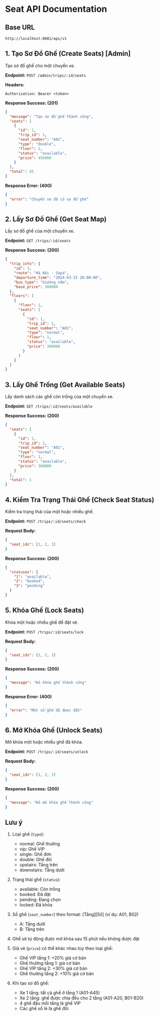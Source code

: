 # Seat API Documentation

## Base URL

```
http://localhost:8081/api/v1
```

## 1. Tạo Sơ Đồ Ghế (Create Seats) [Admin]

Tạo sơ đồ ghế cho một chuyến xe.

**Endpoint:** `POST /admin/trips/:id/seats`

**Headers:**

```
Authorization: Bearer <token>
```

**Response Success: (201)**

```json
{
  "message": "Tạo sơ đồ ghế thành công",
  "seats": [
    {
      "id": 1,
      "trip_id": 1,
      "seat_number": "A01",
      "type": "double",
      "floor": 1,
      "status": "available",
      "price": 456000
    }
  ],
  "total": 45
}
```

**Response Error: (400)**

```json
{
  "error": "Chuyến xe đã có sơ đồ ghế"
}
```

## 2. Lấy Sơ Đồ Ghế (Get Seat Map)

Lấy sơ đồ ghế của một chuyến xe.

**Endpoint:** `GET /trips/:id/seats`

**Response Success: (200)**

```json
{
  "trip_info": {
    "id": 1,
    "route": "Hà Nội - Sapa",
    "departure_time": "2024-03-15 20:00:00",
    "bus_type": "Giường nằm",
    "base_price": 380000
  },
  "floors": [
    {
      "floor": 1,
      "seats": [
        {
          "id": 1,
          "trip_id": 1,
          "seat_number": "A01",
          "type": "normal",
          "floor": 1,
          "status": "available",
          "price": 380000
        }
      ]
    }
  ]
}
```

## 3. Lấy Ghế Trống (Get Available Seats)

Lấy danh sách các ghế còn trống của một chuyến xe.

**Endpoint:** `GET /trips/:id/seats/available`

**Response Success: (200)**

```json
{
  "seats": [
    {
      "id": 1,
      "trip_id": 1,
      "seat_number": "A01",
      "type": "normal",
      "floor": 1,
      "status": "available",
      "price": 380000
    }
  ],
  "total": 1
}
```

## 4. Kiểm Tra Trạng Thái Ghế (Check Seat Status)

Kiểm tra trạng thái của một hoặc nhiều ghế.

**Endpoint:** `POST /trips/:id/seats/check`

**Request Body:**

```json
{
  "seat_ids": [1, 2, 3]
}
```

**Response Success: (200)**

```json
{
  "statuses": {
    "1": "available",
    "2": "booked",
    "3": "pending"
  }
}
```

## 5. Khóa Ghế (Lock Seats)

Khóa một hoặc nhiều ghế để đặt vé.

**Endpoint:** `POST /trips/:id/seats/lock`

**Request Body:**

```json
{
  "seat_ids": [1, 2, 3]
}
```

**Response Success: (200)**

```json
{
  "message": "Đã khóa ghế thành công"
}
```

**Response Error: (400)**

```json
{
  "error": "Một số ghế đã được đặt"
}
```

## 6. Mở Khóa Ghế (Unlock Seats)

Mở khóa một hoặc nhiều ghế đã khóa.

**Endpoint:** `POST /trips/:id/seats/unlock`

**Request Body:**

```json
{
  "seat_ids": [1, 2, 3]
}
```

**Response Success: (200)**

```json
{
  "message": "Đã mở khóa ghế thành công"
}
```

## Lưu ý

1. Loại ghế (`type`):

   - normal: Ghế thường
   - vip: Ghế VIP
   - single: Ghế đơn
   - double: Ghế đôi
   - upstairs: Tầng trên
   - downstairs: Tầng dưới

2. Trạng thái ghế (`status`):

   - available: Còn trống
   - booked: Đã đặt
   - pending: Đang chọn
   - locked: Đã khóa

3. Số ghế (`seat_number`) theo format: [Tầng][Số] (ví dụ: A01, B02)

   - A: Tầng dưới
   - B: Tầng trên

4. Ghế sẽ tự động được mở khóa sau 15 phút nếu không được đặt

5. Giá vé (`price`) có thể khác nhau tùy theo loại ghế:

   - Ghế VIP tầng 1: +20% giá cơ bản
   - Ghế thường tầng 1: giá cơ bản
   - Ghế VIP tầng 2: +30% giá cơ bản
   - Ghế thường tầng 2: +10% giá cơ bản

6. Khi tạo sơ đồ ghế:
   - Xe 1 tầng: tất cả ghế ở tầng 1 (A01-A45)
   - Xe 2 tầng: ghế được chia đều cho 2 tầng (A01-A20, B01-B20)
   - 4 ghế đầu mỗi tầng là ghế VIP
   - Các ghế số lẻ là ghế đôi
